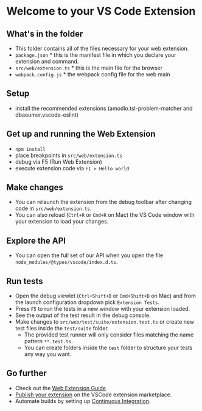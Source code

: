 # Welcome to your VS Code Extension

## What's in the folder

-   This folder contains all of the files necessary for your web extension.
-   `package.json` \* this is the manifest file in which you declare your
    extension and command.
-   `src/web/extension.ts` \* this is the main file for the browser
-   `webpack.config.js` \* the webpack config file for the web main

## Setup

-   install the recommended extensions (amodio.tsl-problem-matcher and
    dbaeumer.vscode-eslint)

## Get up and running the Web Extension

-   `npm install`
-   place breakpoints in `src/web/extension.ts`
-   debug via F5 (Run Web Extension)
-   execute extension code via `F1 > Hello world`

## Make changes

-   You can relaunch the extension from the debug toolbar after changing code in
    `src/web/extension.ts`.
-   You can also reload (`Ctrl+R` or `Cmd+R` on Mac) the VS Code window with
    your extension to load your changes.

## Explore the API

-   You can open the full set of our API when you open the file
    `node_modules/@types/vscode/index.d.ts`.

## Run tests

-   Open the debug viewlet (`Ctrl+Shift+D` or `Cmd+Shift+D` on Mac) and from the
    launch configuration dropdown pick `Extension Tests`.
-   Press `F5` to run the tests in a new window with your extension loaded.
-   See the output of the test result in the debug console.
-   Make changes to `src/web/test/suite/extension.test.ts` or create new test
    files inside the `test/suite` folder.
    -   The provided test runner will only consider files matching the name
        pattern `**.test.ts`.
    -   You can create folders inside the `test` folder to structure your tests
        any way you want.

## Go further

-   Check out the
    [Web Extension Guide](https://code.visualstudio.com/api/extension-guides/web-extensions)
-   [Publish your extension](https://code.visualstudio.com/api/working-with-extensions/publishing-extension)
    on the VSCode extension marketplace.
-   Automate builds by setting up
    [Continuous Integration](https://code.visualstudio.com/api/working-with-extensions/continuous-integration).
